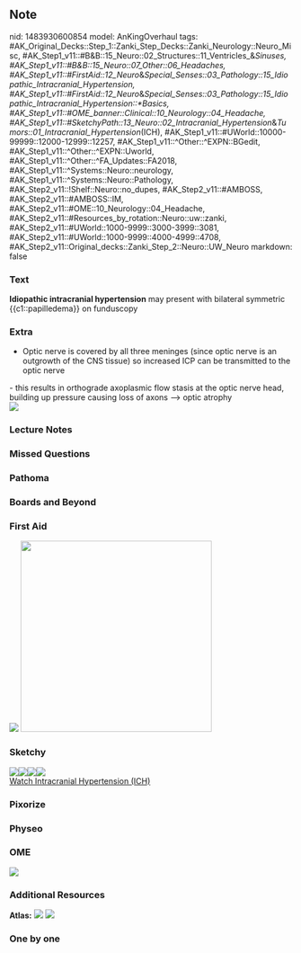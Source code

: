 ## Note
nid: 1483930600854
model: AnKingOverhaul
tags: #AK_Original_Decks::Step_1::Zanki_Step_Decks::Zanki_Neurology::Neuro_Misc, #AK_Step1_v11::#B&B::15_Neuro::02_Structures::11_Ventricles_&_Sinuses, #AK_Step1_v11::#B&B::15_Neuro::07_Other::06_Headaches, #AK_Step1_v11::#FirstAid::12_Neuro_&_Special_Senses::03_Pathology::15_Idiopathic_Intracranial_Hypertension, #AK_Step1_v11::#FirstAid::12_Neuro_&_Special_Senses::03_Pathology::15_Idiopathic_Intracranial_Hypertension::*Basics, #AK_Step1_v11::#OME_banner::Clinical::10_Neurology::04_Headache, #AK_Step1_v11::#SketchyPath::13_Neuro::02_Intracranial_Hypertension_&_Tumors::01_Intracranial_Hypertension_(ICH), #AK_Step1_v11::#UWorld::10000-99999::12000-12999::12257, #AK_Step1_v11::^Other::^EXPN::BGedit, #AK_Step1_v11::^Other::^EXPN::Uworld, #AK_Step1_v11::^Other::^FA_Updates::FA2018, #AK_Step1_v11::^Systems::Neuro::neurology, #AK_Step1_v11::^Systems::Neuro::Pathology, #AK_Step2_v11::!Shelf::Neuro::no_dupes, #AK_Step2_v11::#AMBOSS, #AK_Step2_v11::#AMBOSS::IM, #AK_Step2_v11::#OME::10_Neurology::04_Headache, #AK_Step2_v11::#Resources_by_rotation::Neuro::uw::zanki, #AK_Step2_v11::#UWorld::1000-9999::3000-3999::3081, #AK_Step2_v11::#UWorld::1000-9999::4000-4999::4708, #AK_Step2_v11::Original_decks::Zanki_Step_2::Neuro::UW_Neuro
markdown: false

### Text
<div>
  <div>
    <b>Idiopathic intracranial hypertension</b> may present with
    bilateral symmetric {{c1::papilledema}} on funduscopy
  </div>
</div>

### Extra
- Optic nerve is covered by all three meninges (since optic nerve
is an outgrowth of the CNS tissue) so increased ICP can be
transmitted to the optic nerve
<div>
  <div>
    - this results in orthograde axoplasmic flow stasis at the
    optic nerve head, building up pressure causing loss of axons
    --> optic atrophy
  </div>
</div>
<div><img src="paste-33535104647169.jpg"></div>

### Lecture Notes


### Missed Questions


### Pathoma


### Boards and Beyond


### First Aid
<img src="tmprnd783.png" class="resizer"> <img src="tmpzOhSwU.png"
class="resizer" style="width: 340px;">

### Sketchy
<div><img src=
"Screen%20Shot%202020-03-07%20at%2012.23.49%20PM.JPG"><img src=
"Screen%20Shot%202020-03-07%20at%2012.23.41%20PM.JPG"><img src=
"Papilledema.jpg"><img src=
"Zoverall%20picture%20(86).JPG"></div><a href=
"https://dashboard.sketchy.com/study/medical/courses/medical-pathophysiology/units/medical-pathophysiology-neuro/videos/medical-pathophysiology-neuro-intracranial-hypertension-and-tumors-intracranial-hypertension-ich?utm_source=anki&utm_medium=partnership&utm_campaign=february_update&utm_content=medical">Watch
Intracranial Hypertension (ICH)</a>

### Pixorize


### Physeo


### OME
<div class="ome-widget">
  <a href=
  "https://onlinemeded.org/spa/neurology/headache/acquire?ref=anki">
  <img src="_OME_AnkiFlashcards_Lesson_1.png"></a>
</div>

### Additional Resources
<b>Atlas:</b> <img src="tmpE4gzcy.png" class="resizer"> <img src=
"tmpBU4FM_.png" class="resizer">

### One by one

